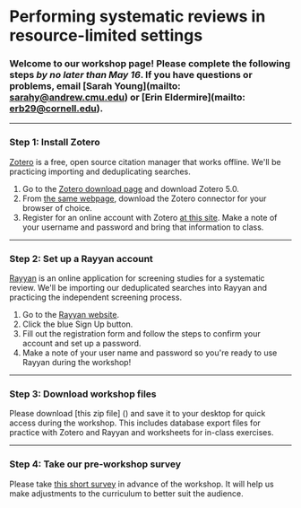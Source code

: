 # Performing systematic reviews in resource-limited settings

### Welcome to our workshop page! Please complete the following steps *by no later than May 16*. If you have questions or problems, email [Sarah Young](mailto: sarahy@andrew.cmu.edu) or [Erin Eldermire](mailto: erb29@cornell.edu). 

---

### Step 1: Install Zotero 

[Zotero](https://www.zotero.org/) is a free, open source citation manager that works offline. We'll be practicing importing and deduplicating searches. 

1. Go to the [Zotero download page](https://www.zotero.org/download/) and download Zotero 5.0. 
2. From [the same webpage](https://www.zotero.org/download/), download the Zotero connector for your browser of choice. 
3. Register for an online account with Zotero [at this site](https://www.zotero.org/user/register/). Make a note of your username and password and bring that information to class.

---

### Step 2: Set up a Rayyan account

[Rayyan](https://rayyan.qcri.org/) is an online application for screening studies for a systematic review. We'll be importing our deduplicated searches into Rayyan and practicing the independent screening process.

1. Go to the [Rayyan website](https://rayyan.qcri.org/). 
2. Click the blue Sign Up button.
3. Fill out the registration form and follow the steps to confirm your account and set up a password.
4. Make a note of your user name and password so you're ready to use Rayyan during the workshop!

---

### Step 3: Download workshop files

Please download [this zip file] () and save it to your desktop for quick access during the workshop. This includes database export files for practice with Zotero and Rayyan and worksheets for in-class exercises.

---

### Step 4: Take our pre-workshop survey

Please take [this short survey](https://goo.gl/forms/9vKKaog45gqHrupE2) in advance of the workshop.  It will help us make adjustments to the curriculum to better suit the audience.
